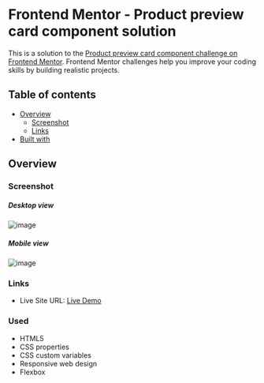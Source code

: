 # Frontend Mentor - Product preview card component solution

This is a solution to the [Product preview card component challenge on Frontend Mentor](https://www.frontendmentor.io/challenges/product-preview-card-component-GO7UmttRfa). Frontend Mentor challenges help you improve your coding skills by building realistic projects. 

## Table of contents

- [Overview](#overview)
  - [Screenshot](#screenshot)
  - [Links](#links)
- [Built with](#built-with)

## Overview

### Screenshot

##### Desktop view

![image](https://github.com/Mohak-Gogia/Product-preview-card-component/assets/91110127/993d7331-b013-4b8b-8262-a1f1593f7350)

##### Mobile view

![image](https://github.com/Mohak-Gogia/Product-preview-card-component/assets/91110127/bfd00c8f-2720-4682-b77d-44489a0e0454)

### Links

- Live Site URL: [Live Demo](https://mohak-gogia.github.io/Blog-preview-card/)

### Used

- HTML5
- CSS properties
- CSS custom variables
- Responsive web design
- Flexbox
